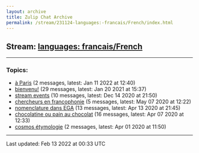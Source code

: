 ```yaml
---
layout: archive
title: Zulip Chat Archive
permalink: /stream/231124-languages:-francais/French/index.html
---
```


## Stream: [languages: francais/French](https://mattecapu.github.io/ct-zulip-archive/stream/231124-languages:-francais/French/index.html)
---

### Topics:

* [à Paris](topic/.C3.A0.20Paris.html) (2 messages, latest: Jan 11 2022 at 12:40)
* [bienvenu!](topic/bienvenu!.html) (29 messages, latest: Jan 20 2021 at 15:37)
* [stream events](topic/stream.20events.html) (10 messages, latest: Dec 14 2020 at 21:50)
* [chercheurs en francophonie](topic/chercheurs.20en.20francophonie.html) (5 messages, latest: May 07 2020 at 12:22)
* [nomenclature dans EGA](topic/nomenclature.20dans.20EGA.html) (13 messages, latest: Apr 13 2020 at 21:45)
* [chocolatine ou pain au chocolat](topic/chocolatine.20ou.20pain.20au.20chocolat.html) (16 messages, latest: Apr 07 2020 at 12:33)
* [cosmos étymologie](topic/cosmos.20.C3.A9tymologie.html) (2 messages, latest: Apr 01 2020 at 11:50)

<hr><p>Last updated: Feb 13 2022 at 00:33 UTC</p>